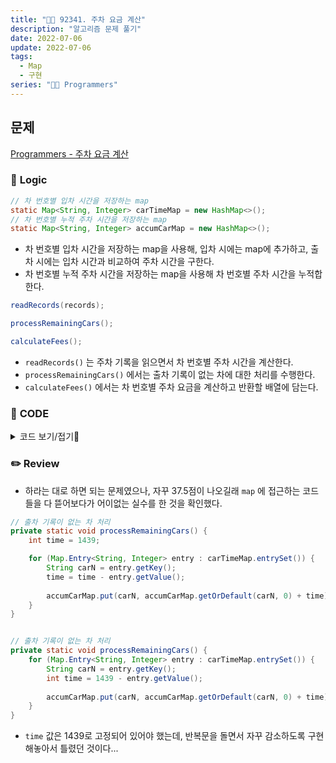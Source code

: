 ```yaml
---
title: "👩‍💻 92341. 주차 요금 계산"
description: "알고리즘 문제 풀기"
date: 2022-07-06
update: 2022-07-06
tags:
  - Map
  - 구현
series: "👩‍💻 Programmers"
---
```


## 문제
[Programmers - 주차 요금 계산](https://programmers.co.kr/learn/courses/30/lessons/92341)

### 📍 **Logic**

```java
// 차 번호별 입차 시간을 저장하는 map
static Map<String, Integer> carTimeMap = new HashMap<>();
// 차 번호별 누적 주차 시간을 저장하는 map
static Map<String, Integer> accumCarMap = new HashMap<>();
```

- 차 번호별 입차 시간을 저장하는 map을 사용해, 입차 시에는 map에 추가하고, 출차 시에는 입차 시간과 비교하여 주차 시간을 구한다.
- 차 번호별 누적 주차 시간을 저장하는 map을 사용해 차 번호별 주차 시간을 누적합한다.

```java
readRecords(records);

processRemainingCars();

calculateFees();
```

- `readRecords()` 는 주차 기록을 읽으면서 차 번호별 주차 시간을 계산한다.
- `processRemainingCars()` 에서는 출차 기록이 없는 차에 대한 처리를 수행한다.
- `calculateFees()` 에서는 차 번호별 주차 요금을 계산하고 반환할 배열에 담는다.
 
### 📄 **CODE**

<details>
  <summary>코드 보기/접기💫</summary>
    <div markdown="1">

	import java.util.*;

    class Solution {
        
        static int basicTime;
        static int basicFee;
        static int unitTime;
        static int unitFee;
        
        // 차 번호별 입차 시간을 저장하는 map
        static Map<String, Integer> carTimeMap = new HashMap<>();
        // 차 번호별 누적 주차 시간을 저장하는 map
        static Map<String, Integer> accumCarMap = new HashMap<>();
        
        public int[] solution(int[] fees, String[] records) {
            init(fees);

            readRecords(records);

            processRemainingCars();

            return calculateFees();
        }

        private static void init(int[] fees) {
            basicTime = fees[0];
            basicFee = fees[1];
            unitTime = fees[2];
            unitFee = fees[3];
        }

        private static void readRecords(String[] records) {
            for (String record : records) {
                String[] info = record.split(" ");
                int time = timeToInt(info[0]);
                String carN = info[1];
                boolean in = Objects.equals(info[2], "IN");

                // 입차한 경우
                if (in) carTimeMap.put(carN, time);
                // 출차한 경우
                else {
                    // 입차 시간 가져옴
                    int inTime = carTimeMap.get(carN);
                    // 주차 시간 계산
                    time -= inTime;
                    
                    accumCarMap.put(carN, accumCarMap.getOrDefault(carN, 0) + time);
                    carTimeMap.remove(carN);
                }
            }
        }

        private static int timeToInt(String info) {
            String[] line = info.split(":");
            int hour = Integer.parseInt(line[0]) * 60;
            int min = Integer.parseInt(line[1]);

            return hour + min;
        }

        // 출차 기록이 없는 차 처리
        private static void processRemainingCars() {
            for (Map.Entry<String, Integer> entry : carTimeMap.entrySet()) {
                String carN = entry.getKey();
                int time = 1439 - entry.getValue();
                
                accumCarMap.put(carN, accumCarMap.getOrDefault(carN, 0) + time);
            }
        }

        // 차 번호별 누적 주차 시간을 이용해 주차 요금 계산
        private static int[] calculateFees() {
            // 차 번호 오름차순으로 정렬
            Object[] keys = accumCarMap.keySet().toArray();

            Arrays.sort(keys);
            
            int[] answer = new int[accumCarMap.size()];
            int idx = 0;
            
            // 정렬된 차 번호 순으로 누적 요금 계산
            for (Object key : keys) {
                int time = accumCarMap.get(key.toString());
                int fee = basicFee;
                
                if (time > basicTime) {
                    time = (int) Math.ceil((double) (time - basicTime) / unitTime);
                    fee += (time * unitFee);
                }
                
                answer[idx] = fee;
                idx++;
            }
            
            return answer;
        }
    }
  	</div>
</details>

### ✏️ **Review**
- 하라는 대로 하면 되는 문제였으나, 자꾸 37.5점이 나오길래 `map` 에 접근하는 코드들을 다 뜯어보다가 어이없는 실수를 한 것을 확인했다.

```java
// 출차 기록이 없는 차 처리
private static void processRemainingCars() {
    int time = 1439;

    for (Map.Entry<String, Integer> entry : carTimeMap.entrySet()) {
        String carN = entry.getKey();
        time = time - entry.getValue();
        
        accumCarMap.put(carN, accumCarMap.getOrDefault(carN, 0) + time);
    }
}


// 출차 기록이 없는 차 처리
private static void processRemainingCars() {
    for (Map.Entry<String, Integer> entry : carTimeMap.entrySet()) {
        String carN = entry.getKey();
        int time = 1439 - entry.getValue();
        
        accumCarMap.put(carN, accumCarMap.getOrDefault(carN, 0) + time);
    }
}
```

- `time` 값은 1439로 고정되어 있어야 했는데, 반복문을 돌면서 자꾸 감소하도록 구현해놓아서 틀렸던 것이다...